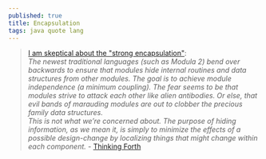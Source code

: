 ```yaml
---
published: true
title: Encapsulation
tags: java quote lang
---
```

> [I am skeptical about the "strong encapsulation"](https://news.ycombinator.com/item?id=28525785):   
> _The newest traditional languages (such as Modula 2) bend over backwards to ensure that modules hide internal routines and data structures from other modules. The goal is to achieve module independence (a minimum coupling). The fear seems to be that modules strive to attack each other like alien antibodies. Or else, that evil bands of marauding modules are out to clobber the precious family data structures._   
> _This is not what we’re concerned about. The purpose of hiding information, as we mean it, is simply to minimize the effects of a possible design-change by localizing things that might change within each component._ - [Thinking Forth](https://www.dnd.utwente.nl/~tim/colorforth/Leo-Brodie/thinking-forth.pdf)
